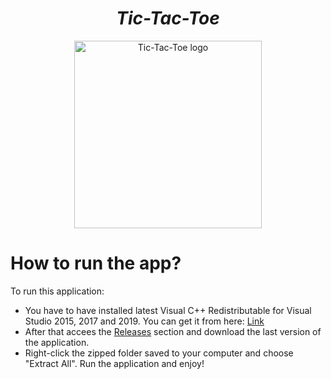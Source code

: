 <h1 align="center"><strong><em>Tic-Tac-Toe</strong></em></h1>
<p align="center"><img src="https://image.flaticon.com/icons/png/512/566/566294.png" alt="Tic-Tac-Toe logo" height=300 width=300></p>
  
# How to run the app?

<p>To run this application: </p> 

* You have to have installed latest Visual C++ Redistributable for Visual Studio 2015, 2017 and 2019. You can get it from here: <a href ="https://support.microsoft.com/en-us/topic/the-latest-supported-visual-c-downloads-2647da03-1eea-4433-9aff-95f26a218cc0">Link</a>
* After that accees the <a href="https://github.com/Yashmerino/T-T-T/releases">Releases</a> section and download the last version of the application.
* Right-click the zipped folder saved to your computer and choose "Extract All". Run the application and enjoy!
